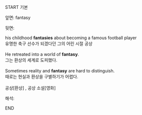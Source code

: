 START
기본

앞면:
fantasy


뒷면:
<div>his childhood <b>fantasies</b> about becoming a famous football player </div><div>유명한 축구 선수가 되겠다던 그의 어린 시절 공상</div><div><br></div><div><div>He retreated into a world of <strong>fantasy</strong>. </div><div><div>그는 환상의 세계로 도피했다.</div></div></div><div><br></div><div><div>Sometimes reality and <strong>fantasy</strong> are hard to distinguish. </div><div><div>때로는 현실과 환상을 구별하기가 어렵다.</div></div></div><div><br></div><div>공상[환상] , 공상 소설[영화]</div>


해석:
<!--ID: 1746614453899-->
END